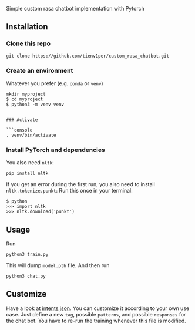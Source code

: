 Simple custom rasa chatbot implementation with Pytorch<br/>

## Installation
### Clone this repo
```console
git clone https://github.com/tienv1per/custom_rasa_chatbot.git
```

### Create an environment
Whatever you prefer (e.g. `conda` or `venv`)
```console
mkdir myproject
$ cd myproject
$ python3 -m venv venv


### Activate

```console
. venv/bin/activate
```

### Install PyTorch and dependencies
You also need `nltk`:
 ```console
pip install nltk
 ```
 
 If you get an error during the first run, you also need to install `nltk.tokenize.punkt`:
Run this once in your terminal:
 ```console
$ python
>>> import nltk
>>> nltk.download('punkt')
```

## Usage
Run 
```console
python3 train.py
```
This will dump `model.pth` file. And then run
```console
python3 chat.py
```

## Customize
Have a look at [intents.json](intents.json). You can customize it according to your own use case. Just define a new `tag`, possible `patterns`, and possible `responses` for the chat bot. You have to re-run the training whenever this file is modified.
